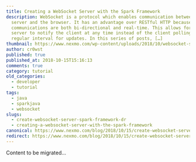 ```yaml
---
title: Creating a WebSocket Server with the Spark Framework
description: WebSocket is a protocol which enables communication between the
  server and the browser. It has an advantage over RESTful HTTP because
  communications are both bi-directional and real-time. This allows for the
  server to notify the client at any time instead of the client polling on a
  regular interval for updates. In this series of posts, […]
thumbnail: https://www.nexmo.com/wp-content/uploads/2018/10/websocket-server-spark.png
author: cr0wst
published: true
published_at: 2018-10-15T15:16:13
comments: true
category: tutorial
old_categories:
  - developer
  - tutorial
tags:
  - java
  - sparkjava
  - websocket
slugs:
  - create-websocket-server-spark-framework-dr
  - creating-a-websocket-server-with-the-spark-framework
canonical: https://www.nexmo.com/blog/2018/10/15/create-websocket-server-spark-framework-dr
redirect: https://www.nexmo.com/blog/2018/10/15/create-websocket-server-spark-framework-dr
---
```

Content to be migrated...